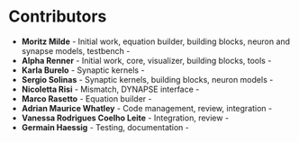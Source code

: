 # Contributors

*  **Moritz Milde** - Initial work, equation builder, building blocks, neuron and synapse models, testbench -
*  **Alpha Renner** - Initial work, core, visualizer, building blocks, tools -
*  **Karla Burelo** - Synaptic kernels -
*  **Sergio Solinas** - Synaptic kernels, building blocks, neuron models -
*  **Nicoletta Risi** - Mismatch, DYNAPSE interface -
*  **Marco Rasetto** - Equation builder -
*  **Adrian Maurice Whatley** - Code management, review, integration -
*  **Vanessa Rodrigues Coelho Leite** - Integration, review -
*  **Germain Haessig** - Testing, documentation -